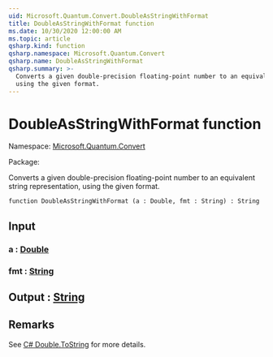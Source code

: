 ```yaml
---
uid: Microsoft.Quantum.Convert.DoubleAsStringWithFormat
title: DoubleAsStringWithFormat function
ms.date: 10/30/2020 12:00:00 AM
ms.topic: article
qsharp.kind: function
qsharp.namespace: Microsoft.Quantum.Convert
qsharp.name: DoubleAsStringWithFormat
qsharp.summary: >-
  Converts a given double-precision floating-point number to an equivalent string representation,
  using the given format.
---
```


# DoubleAsStringWithFormat function

Namespace: [Microsoft.Quantum.Convert](xref:Microsoft.Quantum.Convert)

Package: [](https://nuget.org/packages/)


Converts a given double-precision floating-point number to an equivalent string representation,using the given format.

```qsharp
function DoubleAsStringWithFormat (a : Double, fmt : String) : String
```


## Input

### a : [Double](xref:microsoft.quantum.lang-ref.double)




### fmt : [String](xref:microsoft.quantum.lang-ref.string)





## Output : [String](xref:microsoft.quantum.lang-ref.string)



## Remarks

See [C# Double.ToString](https://docs.microsoft.com/dotnet/api/system.double.tostring?view=netframework-4.7.1#System_Double_ToString_System_String_) for more details.